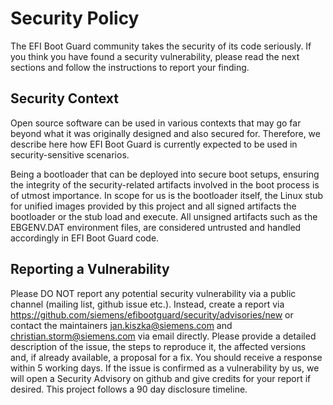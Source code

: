# Security Policy

The EFI Boot Guard community takes the security of its code seriously. If you
think you have found a security vulnerability, please read the next sections
and follow the instructions to report your finding.

## Security Context

Open source software can be used in various contexts that may go far beyond
what it was originally designed and also secured for. Therefore, we describe
here how EFI Boot Guard is currently expected to be used in security-sensitive
scenarios.

Being a bootloader that can be deployed into secure boot setups, ensuring the
integrity of the security-related artifacts involved in the boot process is of
utmost importance. In scope for us is the bootloader itself, the Linux stub for
unified images provided by this project and all signed artifacts the bootloader
or the stub load and execute. All unsigned artifacts such as the EBGENV.DAT
environment files, are considered untrusted and handled accordingly in EFI Boot
Guard code.

## Reporting a Vulnerability

Please DO NOT report any potential security vulnerability via a public channel
(mailing list, github issue etc.). Instead, create a report via
https://github.com/siemens/efibootguard/security/advisories/new or contact the
maintainers jan.kiszka@siemens.com and christian.storm@siemens.com via email
directly. Please provide a detailed description of the issue, the steps to
reproduce it, the affected versions and, if already available, a proposal for a
fix. You should receive a response within 5 working days. If the issue is
confirmed as a vulnerability by us, we will open a Security Advisory on github
and give credits for your report if desired. This project follows a 90 day
disclosure timeline.
